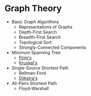# Graph Theory

- Basic Graph Algorithms
  - Representations of Graphs
  - Depth-First Search
  - Breadth-First Search
  - Topological Sort
  - Strongly-Connected Components
- Minimum Spanning Tree
  - [Prim's](./minimum-spanning-tree/prims-algorithm.md)
  - [Kruskal's](./minimum-spanning-tree/kruskals-algorithm.md)
- Single-Source Shortest Path
  - Bellman-Ford
  - [Dijkstra's](./single-source-shortest-path/dijkstras.md)
- All-Pairs Shortest Path
  - Floyd-Warshall
